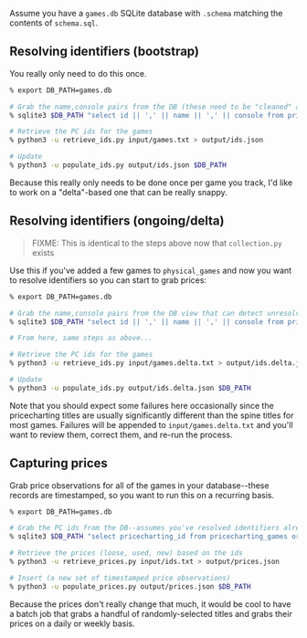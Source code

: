 Assume you have a `games.db` SQLite database with `.schema` matching the contents of `schema.sql`.

## Resolving identifiers (bootstrap)

You really only need to do this once.

```bash
% export DB_PATH=games.db

# Grab the name,console pairs from the DB (these need to be "cleaned" and match PC)
% sqlite3 $DB_PATH "select id || ',' || name || ',' || console from pricecharting_games order by name asc" > input/games.txt

# Retrieve the PC ids for the games
% python3 -u retrieve_ids.py input/games.txt > output/ids.json

# Update 
% python3 -u populate_ids.py output/ids.json $DB_PATH
```

Because this really only needs to be done once per game you track, I'd like to work on a "delta"-based one that can be really snappy.

## Resolving identifiers (ongoing/delta)

> FIXME: This is identical to the steps above now that `collection.py` exists

Use this if you've added a few games to `physical_games` and now you want to resolve identifiers so you can start to grab prices:

```bash
% export DB_PATH=games.db

# Grab the name,console pairs from the DB view that can detect unresolved identifiers
% sqlite3 $DB_PATH "select id || ',' || name || ',' || console from pricecharting_games where pricecharting_id is null" > input/games.delta.txt

# From here, same steps as above...

# Retrieve the PC ids for the games
% python3 -u retrieve_ids.py input/games.delta.txt > output/ids.delta.json

# Update
% python3 -u populate_ids.py output/ids.delta.json $DB_PATH
```

Note that you should expect some failures here occasionally since the pricecharting titles are usually significantly different than the spine titles for most games. Failures will be appended to `input/games.delta.txt` and you'll want to review them, correct them, and re-run the process.

## Capturing prices

Grab price observations for all of the games in your database--these records are timestamped, so you want to run this on a recurring basis.

```bash
% export DB_PATH=games.db

# Grab the PC ids from the DB--assumes you've resolved identifiers already
% sqlite3 $DB_PATH "select pricecharting_id from pricecharting_games order by name asc" > input/ids.txt

# Retrieve the prices (loose, used, new) based on the ids
% python3 -u retrieve_prices.py input/ids.txt > output/prices.json

# Insert (a new set of timestamped price observations)
% python3 -u populate_prices.py output/prices.json $DB_PATH
```

Because the prices don't really change that much, it would be cool to have a batch job that grabs a handful of randomly-selected titles and grabs their prices on a daily or weekly basis.